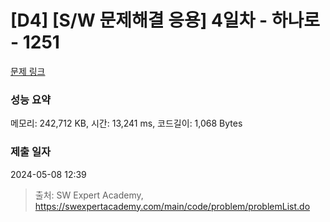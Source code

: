 # [D4] [S/W 문제해결 응용] 4일차 - 하나로 - 1251 

[문제 링크](https://swexpertacademy.com/main/code/problem/problemDetail.do?contestProbId=AV15StKqAQkCFAYD) 

### 성능 요약

메모리: 242,712 KB, 시간: 13,241 ms, 코드길이: 1,068 Bytes

### 제출 일자

2024-05-08 12:39



> 출처: SW Expert Academy, https://swexpertacademy.com/main/code/problem/problemList.do